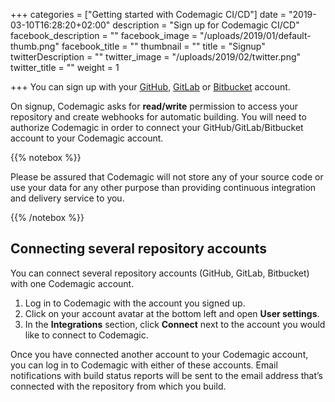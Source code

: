 +++
categories = ["Getting started with Codemagic CI/CD"]
date = "2019-03-10T16:28:20+02:00"
description = "Sign up for Codemagic CI/CD"
facebook_description = ""
facebook_image = "/uploads/2019/01/default-thumb.png"
facebook_title = ""
thumbnail = ""
title = "Signup"
twitterDescription = ""
twitter_image = "/uploads/2019/02/twitter.png"
twitter_title = ""
weight = 1

+++
You can sign up with your [GitHub](https://github.com/), [GitLab](https://about.gitlab.com/) or [Bitbucket](https://bitbucket.org/) account.

On signup, Codemagic asks for **read/write** permission to access your repository and create webhooks for automatic building. You will need to authorize Codemagic in order to connect your GitHub/GitLab/Bitbucket account to your Codemagic account.

{{% notebox %}}

Please be assured that Codemagic will not store any of your source code or use your data for any other purpose than providing continuous integration and delivery service to you.

{{% /notebox %}}

## Connecting several repository accounts

You can connect several repository accounts (GitHub, GitLab, Bitbucket) with one Codemagic account.

1. Log in to Codemagic with the account you signed up.
2. Click on your account avatar at the bottom left and open **User settings**.
3. In the **Integrations** section, click **Connect** next to the account you would like to connect to Codemagic.

Once you have connected another account to your Codemagic account, you can log in to Codemagic with either of these accounts. Email notifications with build status reports will be sent to the email address that’s connected with the repository from which you build.
